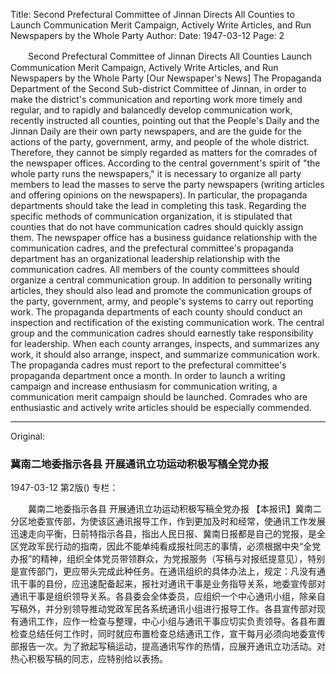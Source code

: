 Title: Second Prefectural Committee of Jinnan Directs All Counties to Launch Communication Merit Campaign, Actively Write Articles, and Run Newspapers by the Whole Party
Author:
Date: 1947-03-12
Page: 2

　　Second Prefectural Committee of Jinnan Directs All Counties
    Launch Communication Merit Campaign, Actively Write Articles, and Run Newspapers by the Whole Party
    [Our Newspaper's News] The Propaganda Department of the Second Sub-district Committee of Jinnan, in order to make the district's communication and reporting work more timely and regular, and to rapidly and balancedly develop communication work, recently instructed all counties, pointing out that the People's Daily and the Jinnan Daily are their own party newspapers, and are the guide for the actions of the party, government, army, and people of the whole district. Therefore, they cannot be simply regarded as matters for the comrades of the newspaper offices. According to the central government's spirit of "the whole party runs the newspapers," it is necessary to organize all party members to lead the masses to serve the party newspapers (writing articles and offering opinions on the newspapers). In particular, the propaganda departments should take the lead in completing this task. Regarding the specific methods of communication organization, it is stipulated that counties that do not have communication cadres should quickly assign them. The newspaper office has a business guidance relationship with the communication cadres, and the prefectural committee's propaganda department has an organizational leadership relationship with the communication cadres. All members of the county committees should organize a central communication group. In addition to personally writing articles, they should also lead and promote the communication groups of the party, government, army, and people's systems to carry out reporting work. The propaganda departments of each county should conduct an inspection and rectification of the existing communication work. The central group and the communication cadres should earnestly take responsibility for leadership. When each county arranges, inspects, and summarizes any work, it should also arrange, inspect, and summarize communication work. The propaganda cadres must report to the prefectural committee's propaganda department once a month. In order to launch a writing campaign and increase enthusiasm for communication writing, a communication merit campaign should be launched. Comrades who are enthusiastic and actively write articles should be especially commended.



<hr /> 

Original: 


### 冀南二地委指示各县  开展通讯立功运动积极写稿全党办报

1947-03-12
第2版()
专栏：

　　冀南二地委指示各县
    开展通讯立功运动积极写稿全党办报
    【本报讯】冀南二分区地委宣传部，为使该区通讯报导工作，作到更加及时和经常，使通讯工作发展迅速走向平衡，日前特指示各县，指出人民日报、冀南日报都是自己的党报，是全区党政军民行动的指南，因此不能单纯看成报社同志的事情，必须根据中央“全党办报”的精神，组织全体党员带领群众，为党报服务（写稿与对报纸提意见），特别是宣传部门，更应带头完成此种任务。在通讯组织的具体办法上，规定：凡没有通讯干事的县份，应迅速配备起来，报社对通讯干事是业务指导关系，地委宣传部对通讯干事是组织领导关系。各县委会全体委员，应组织一个中心通讯小组，除亲自写稿外，并分别领导推动党政军民各系统通讯小组进行报导工作。各县宣传部对现有通讯工作，应作一检查与整理，中心小组与通讯干事应切实负责领导。各县布置检查总结任何工作时，同时就应布置检查总结通讯工作，宣干每月必须向地委宣传部报告一次。为了掀起写稿运动，提高通讯写作的热情，应展开通讯立功活动。对热心积极写稿的同志，应特别给以表扬。
